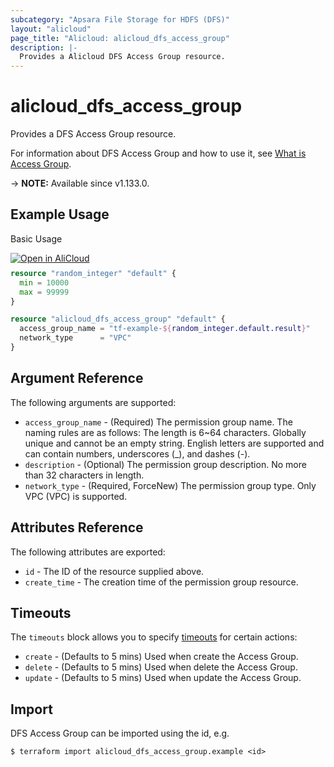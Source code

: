 ```yaml
---
subcategory: "Apsara File Storage for HDFS (DFS)"
layout: "alicloud"
page_title: "Alicloud: alicloud_dfs_access_group"
description: |-
  Provides a Alicloud DFS Access Group resource.
---
```


# alicloud_dfs_access_group

Provides a DFS Access Group resource. 

For information about DFS Access Group and how to use it, see [What is Access Group](https://www.alibabacloud.com/help/en/aibaba-cloud-storage-services/latest/apsara-file-storage-for-hdfs).

-> **NOTE:** Available since v1.133.0.

## Example Usage

Basic Usage

<div style="display: block;margin-bottom: 40px;"><div class="oics-button" style="float: right;position: absolute;margin-bottom: 10px;">
  <a href="https://api.aliyun.com/api-tools/terraform?resource=alicloud_dfs_access_group&exampleId=4e4954f0-6ed7-76e3-4a7e-954b8a06333489222da3&activeTab=example&spm=docs.r.dfs_access_group.0.4e4954f06e&intl_lang=EN_US" target="_blank">
    <img alt="Open in AliCloud" src="https://img.alicdn.com/imgextra/i1/O1CN01hjjqXv1uYUlY56FyX_!!6000000006049-55-tps-254-36.svg" style="max-height: 44px; max-width: 100%;">
  </a>
</div></div>

```terraform
resource "random_integer" "default" {
  min = 10000
  max = 99999
}

resource "alicloud_dfs_access_group" "default" {
  access_group_name = "tf-example-${random_integer.default.result}"
  network_type      = "VPC"
}
```

## Argument Reference

The following arguments are supported:
* `access_group_name` - (Required) The permission group name. The naming rules are as follows: The length is 6~64 characters. Globally unique and cannot be an empty string. English letters are supported and can contain numbers, underscores (_), and dashes (-).
* `description` - (Optional) The permission group description.  No more than 32 characters in length.
* `network_type` - (Required, ForceNew) The permission group type. Only VPC (VPC) is supported.

## Attributes Reference

The following attributes are exported:
* `id` - The ID of the resource supplied above.
* `create_time` - The creation time of the permission group resource.

## Timeouts

The `timeouts` block allows you to specify [timeouts](https://www.terraform.io/docs/configuration-0-11/resources.html#timeouts) for certain actions:
* `create` - (Defaults to 5 mins) Used when create the Access Group.
* `delete` - (Defaults to 5 mins) Used when delete the Access Group.
* `update` - (Defaults to 5 mins) Used when update the Access Group.

## Import

DFS Access Group can be imported using the id, e.g.

```shell
$ terraform import alicloud_dfs_access_group.example <id>
```